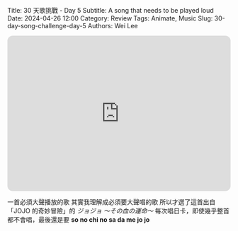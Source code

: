 Title: 30 天歌挑戰 - Day 5
Subtitle: A song that needs to be played loud
Date: 2024-04-26 12:00
Category: Review
Tags: Animate, Music
Slug: 30-day-song-challenge-day-5
Authors: Wei Lee

<iframe style="border-radius:12px" src="https://open.spotify.com/embed/track/6oT13AZPh97zsU5JJlqhpj?utm_source=generator" width="100%" height="352" frameBorder="0" allowfullscreen="" allow="autoplay; clipboard-write; encrypted-media; fullscreen; picture-in-picture" loading="lazy"></iframe>

<!--more-->

一首必須大聲播放的歌
其實我理解成必須要大聲唱的歌
所以才選了這首出自「JOJO 的奇妙冒險」的 *ジョジョ ～その血の運命～*
每次唱日卡，即使幾乎整首都不會唱，最後還是要 **so no chi no sa da me jo jo**
